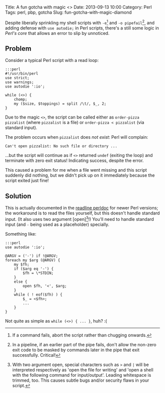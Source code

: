 Title: A fun gotcha with magic <>
Date: 2013-09-13 10:00
Category: Perl
Tags: perl, pbp, gotcha
Slug: fun-gotcha-with-magic-diamond

Despite liberally sprinkling my shell scripts with `-e`[^eflag] and `-o pipefail`[^pipeflag],
and adding defense with `use autodie;` in Perl scripts, there's a still some logic in
_Perl's core_ that allows an error to slip by unnoticed.

## Problem ##

Consider a typical Perl script with a read loop:

    :::perl
    #!/usr/bin/perl
    use strict;
    use warnings;
    use autodie ':io';

    while (<>) {
        chomp;
        my ($size, $toppings) = split /\t/, $_, 2;
    }

Due to the magic `<>`, the script can be called either as `order-pizza pizzalist`
(where `pizzalist` is a file) or `order-pizza < pizzalist` (via standard input).

The problem occurs when `pizzalist` does *not exist*: Perl will complain:

    Can't open pizzalist: No such file or directory ...

...but the script will continue as if `<>` returned `undef` (exiting the loop)
and terminate with zero exit status! Indicating success, despite the error.

This caused a problem for me when a file went missing and this script suddenly
did nothing, but we didn't pick up on it immediately because the script exited
just fine!

## Solution ##

This is actually documented in the [readline perldoc][] for newer Perl
versions; the workaround is to read the files yourself, but this doesn't
handle standard input. (It also uses two argument [open][^whybad]!)
You'll need to handle standard input (and `-` being used as a placeholder)
specially.

Something like:

    :::perl
    use autodie ':io';

    @ARGV = ('-') if !@ARGV;
    foreach my $arg (@ARGV) {
        my $fh;
        if ($arg eq '-') {
            $fh = \*STDIN;
        }
        else {
            open $fh, '<', $arg;
        }
        while ( ! eof($fh) ) {
            $_ = <$fh>;
            ...
        }
    }

Not quite as simple as `while (<>) { ... }`, huh? :(

[readline perldoc]: http://perldoc.perl.org/functions/readline.html
[open]: http://perldoc.perl.org/functions/open.html
[^eflag]: If a command fails, abort the script rather than chugging onwards.
[^pipeflag]: In a pipeline, if an earlier part of the pipe fails, don't allow the non-zero exit code to be masked by commands later in the pipe that exit successfully. Critical!
[^whybad]: With two argument open, special characters such as `>` and `|` will be interpreted respectively as 'open the file for writing' and 'open a shell with the following command for input/output'. Leading whitespace is trimmed, too. This causes subtle bugs and/or security flaws in your script.
